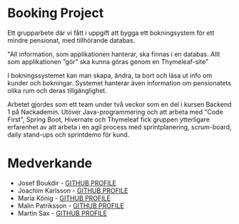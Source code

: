 # Booking Project

Ett grupparbete där vi fått i uppgift att bygga ett bokningsystem för ett mindre pensionat, med tillhörande databas.

"All information, som applikationen hanterar, ska finnas i en databas. Allt som applikationen ”gör” ska kunna göras genom en Thymeleaf-site”

I bokningssystemet kan man skapa, ändra, ta bort och läsa ut info om kunder och bokningar. 
Systemet hanterar även information om pensionatets olika rum och deras tillgänglighet. 

Arbetet gjordes som ett team under två veckor som en del i kursen Backend 1 på Nackademin. Utöver Java-programmering och att arbeta med 
"Code First", Spring Boot, Hivernate och Thymeleaf fick gruppen ytterligare erfarenhet av att arbeta i en agil process med sprintplanering, 
scrum-board, daily stand-ups och sprintdemo för kund. 

# Medverkande

* Josef Boukdir - [GITHUB PROFILE](https://github.com/berberapan)
* Joachim Karlsson - [GITHUB PROFILE](https://github.com/Jaikem1)
* Maria König - [GITHUB PROFILE](https://github.com/MariaKonig)
* Malin Patriksson - [GITHUB PROFILE](https://github.com/MalinPatriksson)
* Martin Sax - [GITHUB PROFILE](https://github.com/HMSax)
